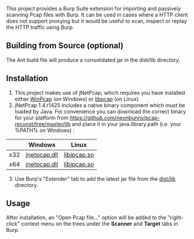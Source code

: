 This project provides a Burp Suite extension for importing and passively scanning Pcap files with Burp. It can be used in cases 
where a HTTP client does not support proxying but it would be useful to scan, inspect or replay the HTTP traffic using Burp. 

Building from Source (optional)
-------------------------------
The Ant build file will produce a consolidated jar in the dist/lib directory.

Installation
------------
1. This project makes use of jNetPcap, which requires you have installed either [WinPcap](http://www.winpcap.org/) (on Windows) or [libpcap](http://www.tcpdump.org/) (on Linux)
2. jNetPcap 1.4.r1425 includes a native binary component which must be loaded by Java. 
For convenience you can download the correct binary for your platform from https://github.com/neonbunny/pcap-reconst/tree/master/lib 
and place it in your java.library.path (i.e. your %PATH% on Windows) :

|     | Windows | Linux |
|-----|---------|-------|
| x32 | [jnetpcap.dll](https://github.com/neonbunny/pcap-reconst/raw/master/lib/x32/jnetpcap.dll) | [libjpcap.so](https://github.com/neonbunny/pcap-reconst/raw/master/lib/x32/libjnetpcap.so) |
| x64 | [jnetpcap.dll](https://github.com/neonbunny/pcap-reconst/raw/master/lib/x64/jnetpcap.dll) | [libjpcap.so](https://github.com/neonbunny/pcap-reconst/raw/master/lib/x64/libjnetpcap.so) |
3. Use Burp's "Extender" tab to add the latest jar file from the [dist/lib](https://github.com/nccgroup/pcap-burp/tree/master/dist/lib) directory.

Usage
-----
After installation, an "Open Pcap file..." option will be added to the "right-click" 
context menu on the trees under the **Scanner** and **Target** tabs in Burp.

